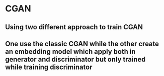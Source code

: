 # CGAN
## Using two different approach to train CGAN 
## One use the classic CGAN while the other create an embedding model which apply both in generator and discriminator but only trained while training discriminator
